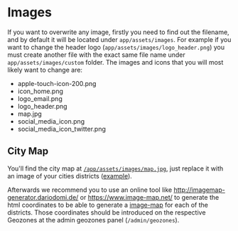# Images

If you want to overwrite any image, firstly you need to find out the filename, and by default it will be located under `app/assets/images`. For example if you want to change the header logo (`app/assets/images/logo_header.png`) you must create another file with the exact same file name under `app/assets/images/custom` folder. The images and icons that you will most likely want to change are:

* apple-touch-icon-200.png
* icon_home.png
* logo_email.png
* logo_header.png
* map.jpg
* social_media_icon.png
* social_media_icon_twitter.png

## City Map

You'll find the city map at [`/app/assets/images/map.jpg`](https://github.com/consul/consul/blob/master/app/assets/images/map.jpg), just replace it with an image of your cities districts ([example](https://github.com/ayuntamientomadrid/consul/blob/master/app/assets/images/map.jpg)).

Afterwards we recommend you to use an online tool like http://imagemap-generator.dariodomi.de/ or https://www.image-map.net/ to generate the html coordinates to be able to generate a [image-map](https://www.w3schools.com/tags/tag_map.asp) for each of the districts. Those coordinates should be introduced on the respective Geozones at the admin geozones panel (`/admin/geozones`).
